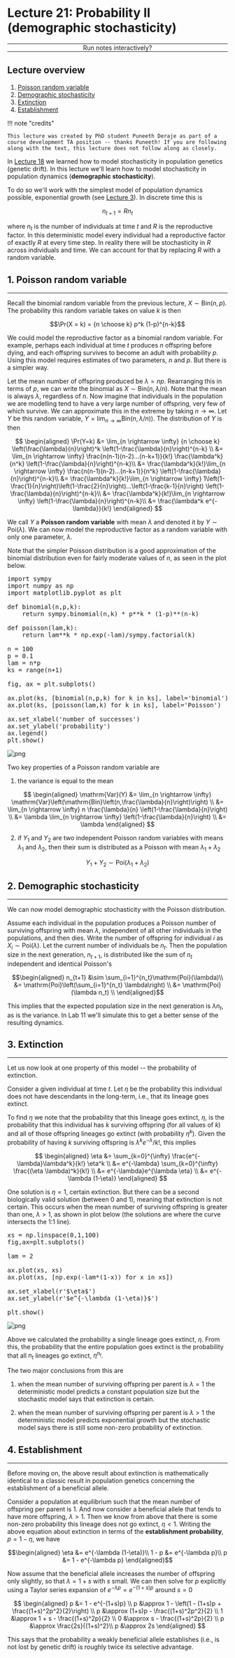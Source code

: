 <script type="text/x-thebe-config">
  {
      requestKernel: true,
      mountActivateWidget: true,
      mountStatusWidget: true,
      binderOptions: {
      repo: "mmosmond/executable-cells",
      ref: "main",
      },
  }
</script>
<script src="https://unpkg.com/thebe@latest/lib/index.js"></script>
<link rel="stylesheet" href="https://unpkg.com/thebe@latest/lib/thebe.css">

# Lecture 21: Probability II (demographic stochasticity)

<hr style="margin-bottom: 0em;">
<center>
<div class="inrow">
	Run notes interactively?
	<div style="float: left;" class="thebe-activate"></div>
	<div class="thebe-status"></div>
</div>
</center>
<hr style="margin-top: 0em;">

## Lecture overview

1. [Poisson random variable](#section1)
2. [Demographic stochasticity](#section2)
3. [Extinction](#section3)
4. [Establishment](#section4)

!!! note "credits"

    This lecture was created by PhD student Puneeth Deraje as part of a course development TA position -- thanks Puneeth! If you are following along with the text, this lecture does not follow along as closely.

In [Lecture 18](lecture-18.md) we learned how to model stochasticity in population genetics (genetic drift). In this lecture we'll learn how to model stochasticity in population dynamics (**demographic stochasticity**). 

To do so we'll work with the simplest model of population dynamics possible, exponential growth (see [Lecture 3](lecture-03.md)). In discrete time this is

$$n_{t+1} = R n_t$$

where $n_t$ is the number of individuals at time $t$ and $R$ is the reproductive factor. In this deterministic model every individual had a reproductive factor of exactly $R$ at every time step. In reality there will be stochasticity in $R$ across individuals and time. We can account for that by replacing $R$ with a random variable. 

<span id='section1'></span>
## 1. Poisson random variable
<hr>

Recall the binomial random variable from the previous lecture, $X \sim \mathrm{Bin}(n,p)$. The probability this random variable takes on value $k$ is then 

$$\Pr(X = k) = {n \choose k} p^k (1-p)^{n-k}$$

We could model the reproductive factor as a binomial random variable. For example, perhaps each individual at time $t$ produces $n$ offspring before dying, and each offspring survives to become an adult with probability $p$. Using this model requires estimates of two parameters, $n$ and $p$. But there is a simpler way.

Let the mean number of offspring produced be $\lambda=np$. Rearranging this in terms of $p$, we can write the binomial as $X\sim \mathrm{Bin}(n,\lambda/n)$. Note that the mean is always $\lambda$, regardless of $n$. Now imagine that individuals in the population we are modelling tend to have a very large number of offspring, very few of which survive. We can approximate this in the extreme by taking $n\rightarrow \infty$. Let $Y$ be this random variable, $Y = \lim_{n \rightarrow \infty} \mathrm{Bin}(n, \lambda/n))$. The distribution of $Y$ is then 

$$
\begin{aligned}
\Pr(Y=k) &= \lim_{n \rightarrow \infty} {n \choose k} \left(\frac{\lambda}{n}\right)^k \left(1-\frac{\lambda}{n}\right)^{n-k} \\
&= \lim_{n \rightarrow \infty} \frac{n(n-1)(n-2)...(n-k+1)}{k!} \frac{\lambda^k}{n^k} \left(1-\frac{\lambda}{n}\right)^{n-k}\\
&= \frac{\lambda^k}{k!}\lim_{n \rightarrow \infty} \frac{n(n-1)(n-2)...(n-k+1)}{n^k} \left(1-\frac{\lambda}{n}\right)^{n-k}\\
&= \frac{\lambda^k}{k!}\lim_{n \rightarrow \infty} 1\left(1-\frac{1}{n}\right)\left(1-\frac{2}{n}\right)...\left(1-\frac{k-1}{n}\right) \left(1-\frac{\lambda}{n}\right)^{n-k}\\
&= \frac{\lambda^k}{k!}\lim_{n \rightarrow \infty} \left(1-\frac{\lambda}{n}\right)^{n-k}\\
&= \frac{\lambda^k e^{-\lambda}}{k!}
\end{aligned}
$$

We call $Y$ a **Poisson random variable** with mean $\lambda$ and denoted it by $Y\sim\mathrm{Poi}(\lambda)$. We can now model the reproductive factor as a random variable with only one parameter, $\lambda$. 

Note that the simpler Poisson distribution is a good approximation of the binomial distribution even for fairly moderate values of $n$, as seen in the plot below.


<pre data-executable="true" data-language="python">
import sympy
import numpy as np
import matplotlib.pyplot as plt

def binomial(n,p,k):
    return sympy.binomial(n,k) * p**k * (1-p)**(n-k)

def poisson(lam,k):
    return lam**k * np.exp(-lam)/sympy.factorial(k)

n = 100
p = 0.1
lam = n*p
ks = range(n+1)

fig, ax = plt.subplots()

ax.plot(ks, [binomial(n,p,k) for k in ks], label='binomial')
ax.plot(ks, [poisson(lam,k) for k in ks], label='Poisson')

ax.set_xlabel('number of successes')
ax.set_ylabel('probability')
ax.legend()
plt.show()
</pre>


    
![png](lecture-21_files/lecture-21_5_0.png)
    


Two key properties of a Poisson random variable are

1) the variance is equal to the mean

$$ 
\begin{aligned} 
\mathrm{Var}(Y) &= \lim_{n \rightarrow \infty} \mathrm{Var}\left(\mathrm{Bin}\left(n,\frac{\lambda}{n}\right)\right) \\
&= \lim_{n \rightarrow \infty} n \frac{\lambda}{n} \left(1-\frac{\lambda}{n}\right) \\
&= \lambda  \lim_{n \rightarrow \infty} \left(1-\frac{\lambda}{n}\right) \\
&= \lambda
\end{aligned}
$$

2) if $Y_1$ and $Y_2$ are two independent Poisson random variables with means $\lambda_1$ and $\lambda_2$, then their sum is distributed as a Poisson with mean $\lambda_1+\lambda_2$

$$Y_1 + Y_2 \sim \mathrm{Poi}(\lambda_1 + \lambda_2)$$

<span id='section2'></span>
## 2. Demographic stochasticity
<hr>

We can now model demographic stochasticity with the Poisson distribution. 

Assume each individual in the population produces a Poisson number of surviving offspring with mean $\lambda$, independent of all other individuals in the populations, and then dies. Write the number of offspring for individual $i$ as $X_i\sim\mathrm{Poi}(\lambda)$. Let the current number of individuals be $n_t$. Then the population size in the next generation, $n_{t+1}$, is distributed like the sum of $n_t$ independent and identical Poisson's

$$\begin{aligned}
n_{t+1} &\sim \sum_{i=1}^{n_t}\mathrm{Poi}(\lambda)\\
&= \mathrm{Poi}\left(\sum_{i=1}^{n_t} \lambda\right) \\
&= \mathrm{Poi}(\lambda n_t) \\
\end{aligned}$$

This implies that the expected population size in the next generation is $\lambda n_t$, as is the variance. In Lab 11 we'll simulate this to get a better sense of the resulting dynamics.

<span id='section3'></span>
## 3. Extinction
<hr>

Let us now look at one property of this model -- the probability of extinction.

Consider a given individual at time $t$. Let $\eta$ be the probability this individual does not have descendants in the long-term, i.e., that its lineage goes extinct.

To find $\eta$ we note that the probability that this lineage goes extinct, $\eta$, is the probability that this individual has $k$ surviving offspring (for all values of $k$) and all of those offspring lineages go extinct (with probability $\eta^k$). Given the probability of having $k$ surviving offspring is $\lambda^k e^{-\lambda}/k!$, this implies

$$
\begin{aligned}
\eta 
&= \sum_{k=0}^{\infty} \frac{e^{-\lambda}\lambda^k}{k!} \eta^k \\
&= e^{-\lambda} \sum_{k=0}^{\infty} \frac{(\eta \lambda)^k}{k!} \\
&= e^{-\lambda}e^{\lambda \eta} \\
&= e^{-\lambda (1-\eta)}
\end{aligned}
$$

One solution is $\eta=1$, certain extinction. But there can be a second biologically valid solution (between 0 and 1), meaning that extinction is not certain. This occurs when the mean number of surviving offspring is greater than one, $\lambda>1$, as shown in plot below (the solutions are where the curve intersects the 1:1 line).


<pre data-executable="true" data-language="python">
xs = np.linspace(0,1,100)
fig,ax=plt.subplots()

lam = 2

ax.plot(xs, xs)
ax.plot(xs, [np.exp(-lam*(1-x)) for x in xs])

ax.set_xlabel(r'$\eta$')
ax.set_ylabel(r'$e^{-\lambda (1-\eta)}$')

plt.show()
</pre>


    
![png](lecture-21_files/lecture-21_11_0.png)
    


Above we calculated the probability a single lineage goes extinct, $\eta$. From this, the probability that the entire population goes extinct is the probability that all $n_t$ lineages go extinct, $\eta^{n_t}$. 

The two major conclusions from this are

1) when the mean number of surviving offspring per parent is $\lambda=1$ the deterministic model predicts a constant population size but the stochastic model says that extinction is certain.

2) when the mean number of surviving offspring per parent is $\lambda>1$ the deterministic model predicts exponential growth but the stochastic model says there is still some non-zero probability of extinction.

<span id='section4'></span>
## 4. Establishment
<hr>

Before moving on, the above result about extinction is mathematically identical to a classic result in population genetics concerning the establishment of a beneficial allele.

Consider a population at equilibrium such that the mean number of offspring per parent is 1. And now consider a beneficial allele that tends to have more offspring, $\lambda>1$. Then we know from above that there is some non-zero probability this lineage does not go extinct, $\eta<1$. Writing the above equation about extinction in terms of the **establishment probability**, $p=1-\eta$, we have

$$\begin{aligned}
\eta &= e^{-\lambda (1-\eta)}\\
1 - p &= e^{-\lambda p}\\
p &= 1 - e^{-\lambda p}
\end{aligned}$$

Now assume that the beneficial allele increases the number of offspring only slightly, so that $\lambda=1+s$ with $s$ small. We can then solve for $p$ explicitly using a Taylor series expansion of $e^{-\lambda p}=e^{-(1+s) p}$ around $s=0$

$$ 
\begin{aligned}
p &= 1 - e^{-(1+s)p} \\
p &\approx 1 - \left(1 - (1+s)p + \frac{(1+s)^2p^2}{2}\right) \\
p &\approx (1+s)p - \frac{(1+s)^2p^2}{2} \\
1 &\approx 1 + s - \frac{(1+s)^2p}{2} \\
0 &\approx s - \frac{(1+s)^2p}{2} \\
p &\approx \frac{2s}{(1+s)^2}\\
p &\approx 2s
\end{aligned}
$$

This says that the probability a weakly beneficial allele establishes (i.e., is not lost by genetic drift) is roughly twice its selective advantage.
